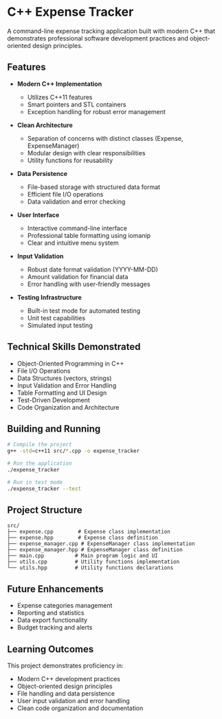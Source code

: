# C++ Expense Tracker

A command-line expense tracking application built with modern C++ that demonstrates professional software development practices and object-oriented design principles.

## Features

- **Modern C++ Implementation**
  - Utilizes C++11 features
  - Smart pointers and STL containers
  - Exception handling for robust error management

- **Clean Architecture**
  - Separation of concerns with distinct classes (Expense, ExpenseManager)
  - Modular design with clear responsibilities
  - Utility functions for reusability

- **Data Persistence**
  - File-based storage with structured data format
  - Efficient file I/O operations
  - Data validation and error checking

- **User Interface**
  - Interactive command-line interface
  - Professional table formatting using iomanip
  - Clear and intuitive menu system

- **Input Validation**
  - Robust date format validation (YYYY-MM-DD)
  - Amount validation for financial data
  - Error handling with user-friendly messages

- **Testing Infrastructure**
  - Built-in test mode for automated testing
  - Unit test capabilities
  - Simulated input testing

## Technical Skills Demonstrated

- Object-Oriented Programming in C++
- File I/O Operations
- Data Structures (vectors, strings)
- Input Validation and Error Handling
- Table Formatting and UI Design
- Test-Driven Development
- Code Organization and Architecture

## Building and Running

```bash
# Compile the project
g++ -std=c++11 src/*.cpp -o expense_tracker

# Run the application
./expense_tracker

# Run in test mode
./expense_tracker --test
```

## Project Structure

```
src/
├── expense.cpp        # Expense class implementation
├── expense.hpp        # Expense class definition
├── expense_manager.cpp # ExpenseManager class implementation
├── expense_manager.hpp # ExpenseManager class definition
├── main.cpp          # Main program logic and UI
├── utils.cpp         # Utility functions implementation
└── utils.hpp         # Utility functions declarations
```

## Future Enhancements

- Expense categories management
- Reporting and statistics
- Data export functionality
- Budget tracking and alerts

## Learning Outcomes

This project demonstrates proficiency in:
- Modern C++ development practices
- Object-oriented design principles
- File handling and data persistence
- User input validation and error handling
- Clean code organization and documentation
